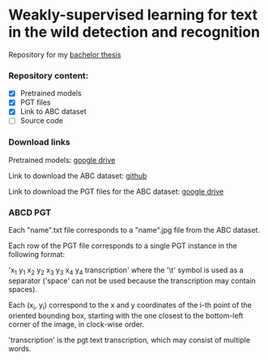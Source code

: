 # Weakly-supervised learning for text in the wild detection and recognition

Repository for my [bachelor thesis](https://dspace.cvut.cz/handle/10467/87751)

### Repository content:

- [x] Pretrained models
- [x] PGT files
- [x] Link to ABC dataset
- [ ] Source code

### Download links

Pretrained models: [google drive](https://drive.google.com/file/d/1RtrrmL9DxiSlUROgXNLjPjJXRQyux84k/view?usp=sharing)

Link to download the ABC dataset: [github](https://github.com/uchidalab/book-dataset)

Link to download the PGT files for the ABC dataset: [google drive](https://drive.google.com/file/d/1z0z_A7S6R8ZR3BgNuoXY_wnOOEUCLu1f/view?usp=sharing)

### ABCD PGT 

Each "name".txt file corresponds to a "name".jpg file from the ABC dataset.

Each row of the PGT file corresponds to a single PGT instance in the following format:

'x<sub>1</sub> y<sub>1</sub> x<sub>2</sub> y<sub>2</sub> x<sub>3</sub> y<sub>3</sub> x<sub>4</sub> y<sub>4</sub> transcription' 
where the '\t' symbol is used as a separator ('space' can not be used because the transcription may contain spaces).

Each (x<sub>i</sub>, y<sub>i</sub>) correspond to the x and y coordinates of the i-th point of the oriented bounding box, starting with the one closest to the bottom-left corner of the image, in clock-wise order.

'transcription' is the pgt text transcription, which may consist of multiple words.


